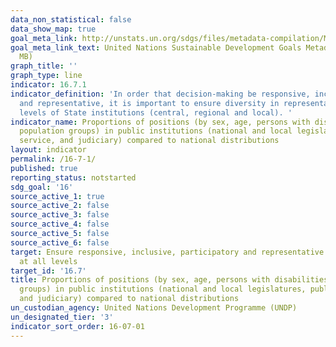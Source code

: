 ```yaml
---
data_non_statistical: false
data_show_map: true
goal_meta_link: http://unstats.un.org/sdgs/files/metadata-compilation/Metadata-Goal-16.pdf
goal_meta_link_text: United Nations Sustainable Development Goals Metadata (PDF 4.0
  MB)
graph_title: ''
graph_type: line
indicator: 16.7.1
indicator_definition: 'In order that decision-making be responsive, inclusive, participatory
  and representative, it is important to ensure diversity in representation at all
  levels of State institutions (central, regional and local). '
indicator_name: Proportions of positions (by sex, age, persons with disabilities and
  population groups) in public institutions (national and local legislatures, public
  service, and judiciary) compared to national distributions
layout: indicator
permalink: /16-7-1/
published: true
reporting_status: notstarted
sdg_goal: '16'
source_active_1: true
source_active_2: false
source_active_3: false
source_active_4: false
source_active_5: false
source_active_6: false
target: Ensure responsive, inclusive, participatory and representative decision-making
  at all levels
target_id: '16.7'
title: Proportions of positions (by sex, age, persons with disabilities and population
  groups) in public institutions (national and local legislatures, public service,
  and judiciary) compared to national distributions
un_custodian_agency: United Nations Development Programme (UNDP)
un_designated_tier: '3'
indicator_sort_order: 16-07-01
---
```

